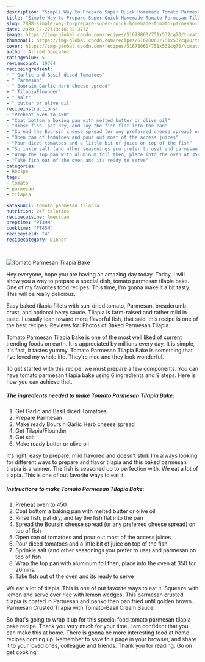 ```yaml
---
description: "Simple Way to Prepare Super Quick Homemade Tomato Parmesan Tilapia Bake"
title: "Simple Way to Prepare Super Quick Homemade Tomato Parmesan Tilapia Bake"
slug: 2888-simple-way-to-prepare-super-quick-homemade-tomato-parmesan-tilapia-bake
date: 2020-12-22T13:16:32.377Z
image: https://img-global.cpcdn.com/recipes/51678060/751x532cq70/tomato-parmesan-tilapia-bake-recipe-main-photo.jpg
thumbnail: https://img-global.cpcdn.com/recipes/51678060/751x532cq70/tomato-parmesan-tilapia-bake-recipe-main-photo.jpg
cover: https://img-global.cpcdn.com/recipes/51678060/751x532cq70/tomato-parmesan-tilapia-bake-recipe-main-photo.jpg
author: Alfred Gonzalez
ratingvalue: 5
reviewcount: 19704
recipeingredient:
- " Garlic and Basil diced Tomatoes"
- " Parmesan"
- " Boursin Garlic Herb cheese spread"
- " TilapiaFlounder"
- " salt"
- " butter or olive oil"
recipeinstructions:
- "Preheat oven to 450"
- "Coat bottom a baking pan with melted butter or olive oil"
- "Rinse fish, pat dry, and lay the fish flat into the pan"
- "Spread the Boursin cheese spread (or any preferred cheese spread) on top of fish"
- "Open can of tomatoes and pour out most of the access juices"
- "Pour diced tomatoes and a little bit of juice on top of the fish"
- "Sprinkle salt (and other seasonings you prefer to use) and parmesan on top of fish"
- "Wrap the top pan with aluminum foil then, place into the oven at 350 for 20mins."
- "Take fish out of the oven and its ready to serve"
categories:
- Recipe
tags:
- tomato
- parmesan
- tilapia

katakunci: tomato parmesan tilapia 
nutrition: 247 calories
recipecuisine: American
preptime: "PT39M"
cooktime: "PT45M"
recipeyield: "4"
recipecategory: Dinner

---
```



![Tomato Parmesan Tilapia Bake](https://img-global.cpcdn.com/recipes/51678060/751x532cq70/tomato-parmesan-tilapia-bake-recipe-main-photo.jpg)

Hey everyone, hope you are having an amazing day today. Today, I will show you a way to prepare a special dish, tomato parmesan tilapia bake. One of my favorites food recipes. This time, I'm gonna make it a bit tasty. This will be really delicious.

Easy baked tilapia fillets with sun-dried tomato, Parmesan, breadcrumb crust, and optional berry sauce. Tilapia is farm-raised and rather mild in taste. I usually lean toward more flavorful fish, that said, this recipe is one of the best recipes. Reviews for: Photos of Baked Parmesan Tilapia.

Tomato Parmesan Tilapia Bake is one of the most well liked of current trending foods on earth. It is appreciated by millions every day. It is simple, it's fast, it tastes yummy. Tomato Parmesan Tilapia Bake is something that I've loved my whole life. They're nice and they look wonderful.


To get started with this recipe, we must prepare a few components. You can have tomato parmesan tilapia bake using 6 ingredients and 9 steps. Here is how you can achieve that.

<!--inarticleads1-->

##### The ingredients needed to make Tomato Parmesan Tilapia Bake:

1. Get  Garlic and Basil diced Tomatoes
1. Prepare  Parmesan
1. Make ready  Boursin Garlic Herb cheese spread
1. Get  Tilapia/Flounder
1. Get  salt
1. Make ready  butter or olive oil


It&#39;s light, easy to prepare, mild flavored and doesn&#39;t stink I&#39;m always looking for different ways to prepare and flavor tilapia and this baked parmesan tilapia is a winner. The fish is seasoned up to perfection with. We eat a lot of tilapia. This is one of out favorite ways to eat it. 

<!--inarticleads2-->

##### Instructions to make Tomato Parmesan Tilapia Bake:

1. Preheat oven to 450
1. Coat bottom a baking pan with melted butter or olive oil
1. Rinse fish, pat dry, and lay the fish flat into the pan
1. Spread the Boursin cheese spread (or any preferred cheese spread) on top of fish
1. Open can of tomatoes and pour out most of the access juices
1. Pour diced tomatoes and a little bit of juice on top of the fish
1. Sprinkle salt (and other seasonings you prefer to use) and parmesan on top of fish
1. Wrap the top pan with aluminum foil then, place into the oven at 350 for 20mins.
1. Take fish out of the oven and its ready to serve


We eat a lot of tilapia. This is one of out favorite ways to eat it. Squeeze with lemon and serve over rice with lemon wedges. This parmesan crusted tilapia is coated in Parmesan and panko then pan fried until golden brown. Parmesan Crusted Tilapia with Tomato-Basil Cream Sauce. 

So that's going to wrap it up for this special food tomato parmesan tilapia bake recipe. Thank you very much for your time. I am confident that you can make this at home. There is gonna be more interesting food at home recipes coming up. Remember to save this page in your browser, and share it to your loved ones, colleague and friends. Thank you for reading. Go on get cooking!
